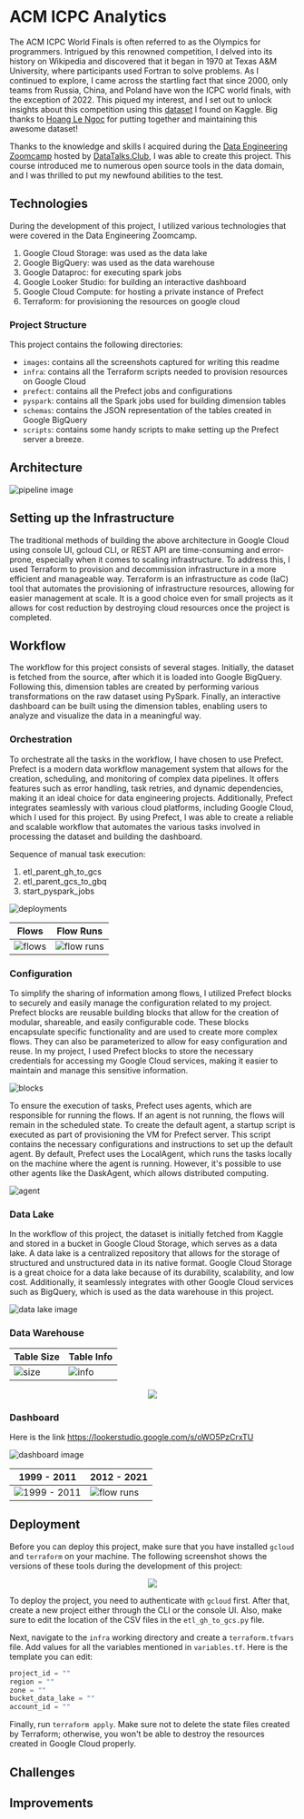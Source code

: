 # ACM ICPC Analytics

The ACM ICPC World Finals is often referred to as the Olympics for programmers. Intrigued by this renowned competition, I delved into its history on Wikipedia and discovered that it began in 1970 at Texas A&M University, where participants used Fortran to solve problems. As I continued to explore, I came across the startling fact that since 2000, only teams from Russia, China, and Poland have won the ICPC world finals, with the exception of 2022. This piqued my interest, and I set out to unlock insights about this competition using this [dataset](https://www.kaggle.com/datasets/justinianus/icpc-world-finals-ranking-since-1999?select=icpc-2019.csv) I found on Kaggle. Big thanks to [Hoang Le Ngoc](https://www.kaggle.com/justinianus) for putting together and maintaining this awesome dataset!

Thanks to the knowledge and skills I acquired during the [Data Engineering Zoomcamp](https://github.com/DataTalksClub/data-engineering-zoomcamp) hosted by [DataTalks.Club](https://datatalks.club/), I was able to create this project. This course introduced me to numerous open source tools in the data domain, and I was thrilled to put my newfound abilities to the test.

## Technologies

During the development of this project, I utilized various technologies that were covered in the Data Engineering Zoomcamp.

1. Google Cloud Storage: was used as the data lake
2. Google BigQuery: was used as the data warehouse
3. Google Dataproc: for executing spark jobs
4. Google Looker Studio: for building an interactive dashboard
5. Google Cloud Compute: for hosting a private instance of Prefect
6. Terraform: for provisioning the resources on google cloud

### Project Structure

This project contains the following directories:

- `images`: contains all the screenshots captured for writing this readme
- `infra`: contains all the Terraform scripts needed to provision resources on Google Cloud
- `prefect`: contains all the Prefect jobs and configurations
- `pyspark`: contains all the Spark jobs used for building dimension tables
- `schemas`: contains the JSON representation of the tables created in Google BigQuery
- `scripts`: contains some handy scripts to make setting up the Prefect server a breeze.

## Architecture

![pipeline image](./images/pipeline.png)

## Setting up the Infrastructure

The traditional methods of building the above architecture in Google Cloud using console UI, gcloud CLI, or REST API are time-consuming and error-prone, especially when it comes to scaling infrastructure. To address this, I used Terraform to provision and decommission infrastructure in a more efficient and manageable way. Terraform is an infrastructure as code (IaC) tool that automates the provisioning of infrastructure resources, allowing for easier management at scale. It is a good choice even for small projects as it allows for cost reduction by destroying cloud resources once the project is completed.

## Workflow

The workflow for this project consists of several stages. Initially, the dataset is fetched from the source, after which it is loaded into Google BigQuery. Following this, dimension tables are created by performing various transformations on the raw dataset using PySpark. Finally, an interactive dashboard can be built using the dimension tables, enabling users to analyze and visualize the data in a meaningful way.

### Orchestration

To orchestrate all the tasks in the workflow, I have chosen to use Prefect. Prefect is a modern data workflow management system that allows for the creation, scheduling, and monitoring of complex data pipelines. It offers features such as error handling, task retries, and dynamic dependencies, making it an ideal choice for data engineering projects. Additionally, Prefect integrates seamlessly with various cloud platforms, including Google Cloud, which I used for this project. By using Prefect, I was able to create a reliable and scalable workflow that automates the various tasks involved in processing the dataset and building the dashboard.

Sequence of manual task execution:

1. etl_parent_gh_to_gcs
2. etl_parent_gcs_to_gbq
3. start_pyspark_jobs

![deployments](./images/deployments.png)

| Flows                        | Flow Runs                            |
| ---------------------------- | ------------------------------------ |
| ![flows](./images/flows.png) | ![flow runs](./images/flow_runs.png) |


### Configuration

To simplify the sharing of information among flows, I utilized Prefect blocks to securely and easily manage the configuration related to my project. Prefect blocks are reusable building blocks that allow for the creation of modular, shareable, and easily configurable code. These blocks encapsulate specific functionality and are used to create more complex flows. They can also be parameterized to allow for easy configuration and reuse. In my project, I used Prefect blocks to store the necessary credentials for accessing my Google Cloud services, making it easier to maintain and manage this sensitive information.

![blocks](./images/blocks.png)

To ensure the execution of tasks, Prefect uses agents, which are responsible for running the flows. If an agent is not running, the flows will remain in the scheduled state. To create the default agent, a startup script is executed as part of provisioning the VM for Prefect server. This script contains the necessary configurations and instructions to set up the default agent. By default, Prefect uses the LocalAgent, which runs the tasks locally on the machine where the agent is running. However, it's possible to use other agents like the DaskAgent, which allows distributed computing.

![agent](./images/agent.png)

### Data Lake

In the workflow of this project, the dataset is initially fetched from Kaggle and stored in a bucket in Google Cloud Storage, which serves as a data lake. A data lake is a centralized repository that allows for the storage of structured and unstructured data in its native format. Google Cloud Storage is a great choice for a data lake because of its durability, scalability, and low cost. Additionally, it seamlessly integrates with other Google Cloud services such as BigQuery, which is used as the data warehouse in this project.

![data lake image](./images/data_lake.png)

### Data Warehouse

| Table Size                               | Table Info                           |
| ---------------------------------------- | ------------------------------------ |
| ![size](./images/raw_data_size.png)      | ![info](./images/raw_data_info.png)  |

<p align="center">
  <img src="./images/dimension_tables.png" />
</p>

### Dashboard

Here is the link https://lookerstudio.google.com/s/oWO5PzCrxTU

![dashboard image](./images/dashboard.png)

| 1999 - 2011                          | 2012 - 2021                        |
| ------------------------------------ | ---------------------------------- |
| ![1999 - 2011](./images/1999_2011.png) | ![flow runs](./images/2012_2021.png) |


## Deployment

Before you can deploy this project, make sure that you have installed `gcloud` and `terraform` on your machine. The following screenshot shows the versions of these tools during the development of this project:

<p align="center">
  <img src="./images/cli_tools_version.png" />
</p>

To deploy the project, you need to authenticate with `gcloud` first. After that, create a new project either through the CLI or the console UI. Also, make sure to edit the location of the CSV files in the `etl_gh_to_gcs.py` file.

Next, navigate to the `infra` working directory and create a `terraform.tfvars` file. Add values for all the variables mentioned in `variables.tf`. Here is the template you can edit:

```terraform
project_id = ""
region = ""
zone = ""
bucket_data_lake = ""
account_id = ""
```

Finally, run `terraform apply`. Make sure not to delete the state files created by Terraform; otherwise, you won't be able to destroy the resources created in Google Cloud properly.

## Challenges


## Improvements

